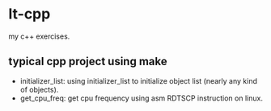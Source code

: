 # lt-cpp

my c++ exercises.

## typical cpp project using **make**

* initializer\_list: using initializer\_list to initialize object list (nearly any kind of objects).
* get\_cpu\_freq: get cpu frequency using asm RDTSCP instruction on linux.
